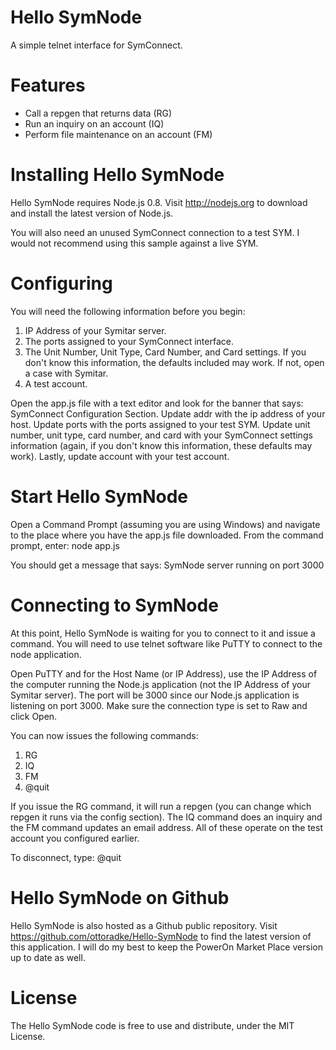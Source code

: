 # Hello SymNode

A simple telnet interface for SymConnect.

# Features

* Call a repgen that returns data (RG)
* Run an inquiry on an account (IQ)
* Perform file maintenance on an account (FM)

# Installing Hello SymNode

Hello SymNode requires Node.js 0.8. Visit http://nodejs.org to download and install the latest version of Node.js.

You will also need an unused SymConnect connection to a test SYM. I would not recommend using this sample against a live SYM.

# Configuring

You will need the following information before you begin:

1. IP Address of your Symitar server.
2. The ports assigned to your SymConnect interface.
3. The Unit Number, Unit Type, Card Number, and Card settings. If you don't know this information, the defaults included may work. If not, open a case with Symitar.
4. A test account.

Open the app.js file with a text editor and look for the banner that says: SymConnect Configuration Section. Update addr with the ip address of your host. Update ports with the ports assigned to your test SYM. Update unit number, unit type, card number, and card with your SymConnect settings information (again, if you don't know this information, these defaults may work). Lastly, update account with your test account.

# Start Hello SymNode

Open a Command Prompt (assuming you are using Windows) and navigate to the place where you have the app.js file downloaded. From the command prompt, enter: node app.js

You should get a message that says: SymNode server running on port 3000

# Connecting to SymNode

At this point, Hello SymNode is waiting for you to connect to it and issue a command. You will need to use telnet software like PuTTY to connect to the node application. 

Open PuTTY and for the Host Name (or IP Address), use the IP Address of the computer running the Node.js application (not the IP Address of your Symitar server). The port will be 3000 since our Node.js application is listening on port 3000. Make sure the connection type is set to Raw and click Open.

You can now issues the following commands:

1. RG
2. IQ
3. FM
4. @quit

If you issue the RG command, it will run a repgen (you can change which repgen it runs via the config section). The IQ command does an inquiry and the FM command updates an email address. All of these operate on the test account you configured earlier.

To disconnect, type: @quit

# Hello SymNode on Github

Hello SymNode is also hosted as a Github public repository. Visit https://github.com/ottoradke/Hello-SymNode to find the latest version of this application. I will do my best to keep the PowerOn Market Place version up to date as well.

# License

The Hello SymNode code is free to use and distribute, under the MIT License.


